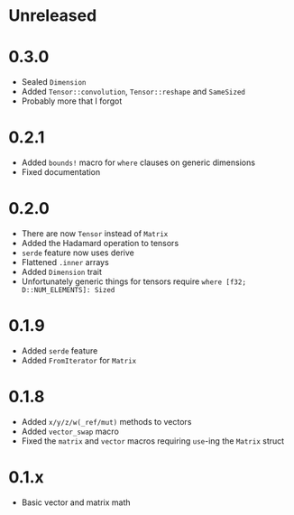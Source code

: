 <!-- updated by cargo-release -->

# Unreleased

# 0.3.0
- Sealed `Dimension`
- Added `Tensor::convolution`, `Tensor::reshape` and `SameSized`
- Probably more that I forgot

# 0.2.1
- Added `bounds!` macro for `where` clauses on generic dimensions
- Fixed documentation

# 0.2.0
- There are now `Tensor` instead of `Matrix`
- Added the Hadamard operation to tensors
- `serde` feature now uses derive
- Flattened `.inner` arrays
- Added `Dimension` trait
- Unfortunately generic things for tensors require `where [f32; D::NUM_ELEMENTS]: Sized`

# 0.1.9
- Added `serde` feature
- Added `FromIterator` for `Matrix`

# 0.1.8
- Added `x/y/z/w(_ref/mut)` methods to vectors
- Added `vector_swap` macro
- Fixed the `matrix` and `vector` macros requiring `use`-ing the `Matrix` struct

# 0.1.x
- Basic vector and matrix math
